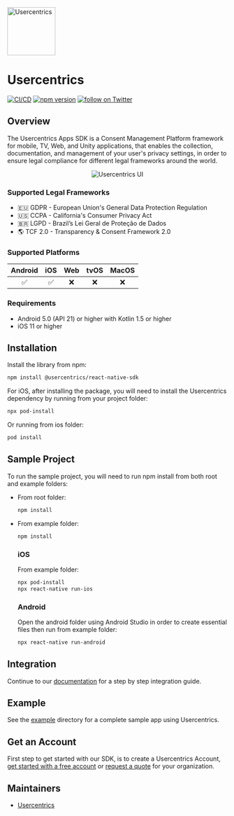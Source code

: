 <img src="https://i.ibb.co/Pr2KmHg/uc-logo.png" height="110" alt="Usercentrics" />

# Usercentrics
[![CI/CD](https://github.com/Usercentrics/react-native-sdk/actions/workflows/ci.yml/badge.svg?branch=develop)](https://github.com/Usercentrics/react-native-sdk/actions/workflows/ci.yml) [![npm version](https://img.shields.io/npm/v/@usercentrics/react-native-sdk)](https://www.npmjs.com/package/@usercentrics/react-native-sdk) <a href="https://twitter.com/intent/follow?screen_name=usercentrics">
    <img src="https://img.shields.io/twitter/follow/usercentrics?style=social&logo=twitter"
            alt="follow on Twitter">
</a>

## Overview

The Usercentrics Apps SDK is a Consent Management Platform framework for mobile, TV, Web, and Unity applications, that enables the collection, documentation, and management of your user's privacy settings, in order to ensure legal compliance for different legal frameworks around the world.

<p align="center">
<img src="https://docs.usercentrics.com/cmp_in_app_sdk/latest/assets/media/predefinedUI.png" alt="Usercentrics UI" />
</p>

### Supported Legal Frameworks

* 🇪🇺 GDPR - European Union's General Data Protection Regulation
* 🇺🇸 CCPA - California's Consumer Privacy Act
* 🇧🇷 LGPD - Brazil’s Lei Geral de Proteção de Dados
* 🌎 TCF 2.0 - Transparency & Consent Framework 2.0

### Supported Platforms

| Android | iOS |  Web  | tvOS | MacOS |
|:-------:|:---:|:-----:|:----:|:-----:|
|    ✅   |  ✅  |   ❌   |  ❌  |  ❌  |

### Requirements
* Android 5.0 (API 21) or higher with Kotlin 1.5 or higher
* iOS 11 or higher

## Installation

Install the library from npm:

```sh
npm install @usercentrics/react-native-sdk
```

For iOS, after installing the package, you will need to install the Usercentrics dependency by running from your project folder:
```sh
npx pod-install
```
Or running from ios folder:
```sh
pod install
```

## Sample Project

To run the sample project, you will need to run npm install from both root and example folders:

* From root folder:
    ```sh
    npm install
    ``` 
* From example folder:
    ```sh
    npm install
    ``` 

    ### iOS

    From example folder: 
    ```sh
    npx pod-install
    npx react-native run-ios
    ``` 

    ### Android

    Open the android folder using Android Studio in order to create essential files then run from example folder:
    ```sh
    npx react-native run-android
    ``` 

## Integration

Continue to our [documentation](https://docs.usercentrics.com/cmp_in_app_sdk/) for a step by step integration guide.

## Example

See the [example](https://github.com/Usercentrics/react-native/tree/master/example) directory for a complete sample app using Usercentrics.

## Get an Account
First step to get started with our SDK, is to create a Usercentrics Account, [get started with a free account](https://usercentrics.com/pricing/#mobile) or [request a quote](https://usercentrics.com/in-app-sdk/#in-app-demo) for your organization.

## Maintainers
- [Usercentrics](https://github.com/Usercentrics)